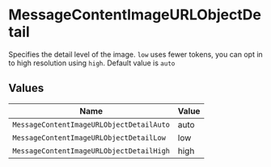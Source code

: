 # MessageContentImageURLObjectDetail

Specifies the detail level of the image. `low` uses fewer tokens, you can opt in to high resolution using `high`. Default value is `auto`


## Values

| Name                                     | Value                                    |
| ---------------------------------------- | ---------------------------------------- |
| `MessageContentImageURLObjectDetailAuto` | auto                                     |
| `MessageContentImageURLObjectDetailLow`  | low                                      |
| `MessageContentImageURLObjectDetailHigh` | high                                     |